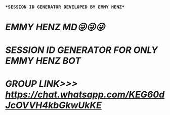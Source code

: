 ### `*SESSION ID GENERATOR DEVELOPED BY EMMY HENZ*`
# *EMMY HENZ MD😜😜😜*
# *SESSION ID GENERATOR FOR ONLY EMMY HENZ BOT*
# *GROUP LINK>>> https://chat.whatsapp.com/KEG60dJcOVVH4kbGkwUkKE*
